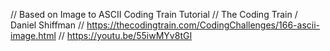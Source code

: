// Based on Image to ASCII Coding Train Tutorial
// The Coding Train / Daniel Shiffman
// https://thecodingtrain.com/CodingChallenges/166-ascii-image.html
// https://youtu.be/55iwMYv8tGI
